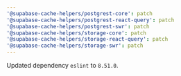 ```yaml
---
'@supabase-cache-helpers/postgrest-core': patch
'@supabase-cache-helpers/postgrest-react-query': patch
'@supabase-cache-helpers/postgrest-swr': patch
'@supabase-cache-helpers/storage-core': patch
'@supabase-cache-helpers/storage-react-query': patch
'@supabase-cache-helpers/storage-swr': patch
---
```


Updated dependency `eslint` to `8.51.0`.
